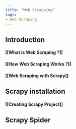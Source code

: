 ```yaml
---
title: "Web Scrapping"
tags:
- Web Scraping
---
```


## Introduction
#### [[What is Web Scraping ?]]
#### [[How Web Scraping Works ?]]
#### [[Web Scraping with Scrapy]]
## Scrapy installation
#### [[Creating Scrapy Project]]
## Scrapy Spider
